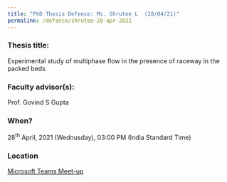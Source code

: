 ```yaml
---
title: "PhD Thesis Defence: Ms. Shrutee L  (28/04/21)"
permalink: /defence/shrutee-28-apr-2021
---
```

### Thesis title:
Experimental study of multiphase flow in the presence of raceway in the packed beds

### Faculty advisor(s):
Prof. Govind S Gupta 

### When?
28<sup>th</sup> April, 2021 (Wednusday), 03:00 PM (India Standard Time)

### Location
<a href="https://teams.microsoft.com/l/meetup-join/19%3ameeting_MWZiMzNlY2MtMjJhNC00MmY1LWE0ZDMtMjdjM2Q2ZmExMzAy%40thread.v2/0?context=%7b%22Tid%22%3a%226f15cd97-f6a7-41e3-b2c5-ad4193976476%22%2c%22Oid%22%3a%2286dab62c-3a58-4241-b1d7-7649f87c6ee0%22%7d" target="_blank">Microsoft Teams Meet-up</a>  
